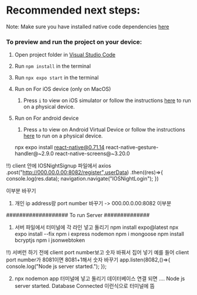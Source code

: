 # Recommended next steps:
Note: Make sure you have installed native code dependencies [here](https://reactnative.dev/docs/environment-setup#installing-dependencies)

### To preview and run the project on your device:
1. Open project folder in <u>Visual Studio Code</u>
2. Run  `npm install`  in the terminal
3. Run  `npx expo start`  in the terminal
4. Run on For iOS device (only on MacOS)
    1. Press  `i`  to view on iOS simulator or follow the instructions [here](https://docs.expo.dev/workflow/run-on-device/) to run on a physical device.
5. Run on For android device
    1. Press  `a`  to view on Android Virtual Device or follow the instructions [here](https://docs.expo.dev/workflow/run-on-device/) to run on a physical device.

    npx expo install react-native@0.71.14 react-native-gesture-handler@~2.9.0 react-native-screens@~3.20.0

!!) client 안에 IOSNightSignup 파일에서
axios
    .post("http://000.00.0.00:8082/register",userData)
    .then((res)=>{
      console.log(res.data);
      navigation.navigate("IOSNightLogin");
    })

이부분 바꾸기
1. 개인 ip address랑 port number 바꾸기 -> 000.00.0.00:8082 이부분

################### To run Server ##############
1. 서버 파일에서 터미널에 각 라인 넣고 돌리기
npm install expo@latest
npx expo install --fix 
npm i express nodemon
npm i mongoose
npm install bcryptjs
npm i jsonwebtoken

!!) 서버런 하기 전에 client port number보고 숫자 바꿔서 집어 넣기
예를 들어 client port number가 8081이면 8081+1해서 숫자 바꾸기
app.listen(8082,()=>{
    console.log("Node js server started.");
});

2. npx nodemon app 터미널에 넣고 돌리기
데이터베이스 연결 되면
....
Node js server started.
Database Connected
이런식으로 터미널에 뜸
